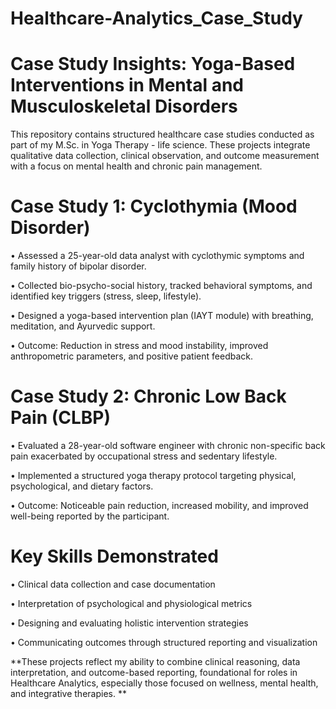 # Healthcare-Analytics_Case_Study

# Case Study Insights: Yoga-Based Interventions in Mental and Musculoskeletal Disorders

This repository contains structured healthcare case studies conducted as part of my M.Sc. in Yoga Therapy - life science. These projects integrate qualitative data collection, clinical observation, and outcome measurement with a focus on mental health and chronic pain management.

# Case Study 1: Cyclothymia (Mood Disorder)

•	Assessed a 25-year-old data analyst with cyclothymic symptoms and family history of bipolar disorder.

•	Collected bio-psycho-social history, tracked behavioral symptoms, and identified key triggers (stress, sleep, lifestyle).

•	Designed a yoga-based intervention plan (IAYT module) with breathing, meditation, and Ayurvedic support.

•	Outcome: Reduction in stress and mood instability, improved anthropometric parameters, and positive patient feedback.

 # Case Study 2: Chronic Low Back Pain (CLBP)
 
•	Evaluated a 28-year-old software engineer with chronic non-specific back pain exacerbated by occupational stress and sedentary lifestyle.

•	Implemented a structured yoga therapy protocol targeting physical, psychological, and dietary factors.

•	Outcome: Noticeable pain reduction, increased mobility, and improved well-being reported by the participant.


# Key Skills Demonstrated

•	Clinical data collection and case documentation

•	Interpretation of psychological and physiological metrics

•	Designing and evaluating holistic intervention strategies

•	Communicating outcomes through structured reporting and visualization


**These projects reflect my ability to combine clinical reasoning, data interpretation, and outcome-based reporting, foundational for roles in Healthcare Analytics, especially those focused on wellness, mental health, and integrative therapies.
**
